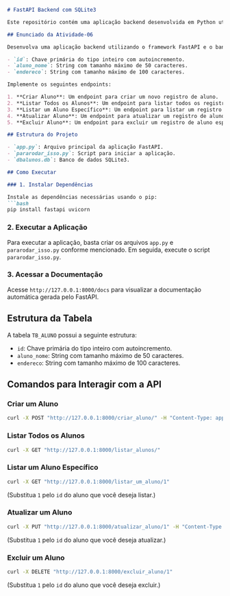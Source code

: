 
```markdown
# FastAPI Backend com SQLite3

Este repositório contém uma aplicação backend desenvolvida em Python utilizando o framework FastAPI e o banco de dados SQLite3. A aplicação permite gerenciar registros de alunos com operações de criação, leitura, atualização e exclusão (CRUD).

## Enunciado da Atividade-06

Desenvolva uma aplicação backend utilizando o framework FastAPI e o banco de dados SQLite3. A aplicação deve permitir gerenciar registros de alunos com operações de criação, leitura, atualização e exclusão (CRUD). A estrutura da tabela `TB_ALUNO` deve conter os seguintes campos:

- `id`: Chave primária do tipo inteiro com autoincremento.
- `aluno_nome`: String com tamanho máximo de 50 caracteres.
- `endereco`: String com tamanho máximo de 100 caracteres.

Implemente os seguintes endpoints:

1. **Criar Aluno**: Um endpoint para criar um novo registro de aluno.
2. **Listar Todos os Alunos**: Um endpoint para listar todos os registros de alunos.
3. **Listar um Aluno Específico**: Um endpoint para listar um registro de aluno específico pelo ID.
4. **Atualizar Aluno**: Um endpoint para atualizar um registro de aluno específico pelo ID.
5. **Excluir Aluno**: Um endpoint para excluir um registro de aluno específico pelo ID.

## Estrutura do Projeto

- `app.py`: Arquivo principal da aplicação FastAPI.
- `pararodar_isso.py`: Script para iniciar a aplicação.
- `dbalunos.db`: Banco de dados SQLite3.

## Como Executar

### 1. Instalar Dependências

Instale as dependências necessárias usando o pip:
```bash
pip install fastapi uvicorn
```

### 2. Executar a Aplicação

Para executar a aplicação, basta criar os arquivos `app.py` e `pararodar_isso.py` conforme mencionado. Em seguida, execute o script `pararodar_isso.py`.

### 3. Acessar a Documentação

Acesse `http://127.0.0.1:8000/docs` para visualizar a documentação automática gerada pelo FastAPI.

## Estrutura da Tabela

A tabela `TB_ALUNO` possui a seguinte estrutura:

- `id`: Chave primária do tipo inteiro com autoincremento.
- `aluno_nome`: String com tamanho máximo de 50 caracteres.
- `endereco`: String com tamanho máximo de 100 caracteres.

## Comandos para Interagir com a API

### Criar um Aluno

```bash
curl -X POST "http://127.0.0.1:8000/criar_aluno/" -H "Content-Type: application/json" -d '{"aluno_nome": "John Gilbert", "endereco": "123 Elm Street"}'
```

### Listar Todos os Alunos

```bash
curl -X GET "http://127.0.0.1:8000/listar_alunos/"
```

### Listar um Aluno Específico

```bash
curl -X GET "http://127.0.0.1:8000/listar_um_aluno/1"
```
(Substitua `1` pelo `id` do aluno que você deseja listar.)

### Atualizar um Aluno

```bash
curl -X PUT "http://127.0.0.1:8000/atualizar_aluno/1" -H "Content-Type: application/json" -d '{"aluno_nome": "John Gilbert Updated", "endereco": "456 Oak Avenue"}'
```
(Substitua `1` pelo `id` do aluno que você deseja atualizar.)

### Excluir um Aluno

```bash
curl -X DELETE "http://127.0.0.1:8000/excluir_aluno/1"
```
(Substitua `1` pelo `id` do aluno que você deseja excluir.)
```
